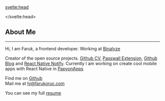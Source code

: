 <script>
	import TechStack from '$lib/components/TechStack.svelte';
</script>

<svelte:head>

<title>Faruk Oruç</title>

</svelte:head>

<h2 class="mb-2">About Me</h2>
<hr class="mb-4" />

Hi, I am Faruk, a frontend developer. Working at [Binalyze](https://www.binalyze.com/)

Creator of the open source projects. [Github CV](https://github.com/bufgix/github-cv), [Passwall Extension](https://github.com/passwall/passwall-extension), [Github Blog](https://github.com/bufgix/github-blog) and [React Native Notify](https://github.com/Papyon-Apps/rn-notify).
Currently I am working on create cool mobile apps with React Native in [PapyonApps](https://github.com/Papyon-Apps/)

<TechStack />

Find me on [Github](https://github.com/bufgix)<br />
Mail me at [ hi@farukoruc.com](mailto:hi@farukoruc.com)<br />

You can see my full [resume](https://docs.google.com/document/d/1tN6QMFZBXqTrzR9U2Gfjbctsv6FWRjSCq3qcAZWMQ74/edit?usp=sharing)
